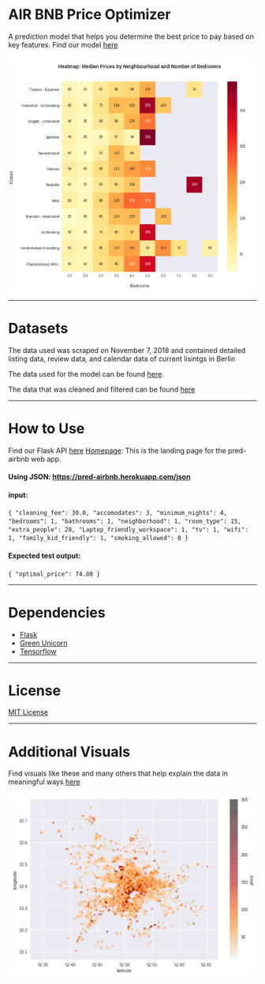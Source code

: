 # **AIR BNB Price Optimizer**

A prediction model that helps you determine the best price to pay based on key features. Find our model [here](https://github.com/AirBnb-Optimal-price-2/Models/blob/master/Models/Notebooks/MLP.ipynb)

<div align="center">
  <img src="https://github.com/AirBnb-Optimal-price-2/DS/blob/master/header/heatmap.png"><br>
</div>


---
# **Datasets**
The data used was scraped on November 7, 2018 and contained detailed listing data, review data, and calendar data of current lisintgs in Berlin

The data used for the model can be found [here](https://www.kaggle.com/brittabettendorf/berlin-airbnb-data#listings.csv).

The data that was cleaned and filtered can be found [here](https://github.com/AirBnb-Optimal-price-2/Models/tree/master/Models)

---

# **How to Use**

Find our Flask API [here](https://github.com/AirBnb-Optimal-price-2/DS/tree/master/pred-airbnb)
[Homepage](https://pred-airbnb.herokuapp.com/): This is the landing page for the pred-airbnb web app.

#### Using JSON: https://pred-airbnb.herokuapp.com/json

#### **input**: 

`{
  "cleaning_fee": 30.0,
  "accomodates": 3,
  "minimum_nights": 4,
  "bedrooms": 1,
  "bathrooms": 1,
  "neighborhood": 1,
  "room_type": 15,
  "extra_people": 28,
  "Laptop_friendly_workspace": 1,
  "tv": 1,
  "wifi": 1,
  "family_kid_friendly": 1,
  "smoking_allowed": 0
}`

#### **Expected test output**:
`{
    "optimal_price": 74.08
}`


----

# **Dependencies**

- [Flask](https://flask.palletsprojects.com/en/1.1.x/#)
- [Green Unicorn](https://gunicorn.org/)
- [Tensorflow](https://www.tensorflow.org/api_docs/python/tf)


---

# **License**

[MIT License](https://opensource.org/licenses/MIT)

---

# **Additional Visuals**

Find visuals like these and many others that help explain the data in meaningful ways [here](https://github.com/AirBnb-Optimal-price-2/DS/blob/master/Data_analysis_visualisation/Unit3_build_airbnb_visualisation.ipynb)

<div align="center">
  <img src="https://github.com/AirBnb-Optimal-price-2/DS/blob/master/header/location:price.png"><br>
</div>
